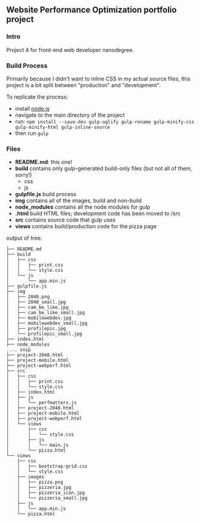 ## Website Performance Optimization portfolio project

### Intro

Project 4 for front-end web developer nanodegree.

### Build Process

Primarily because I didn't want to inline CSS in my actual source files, this project is a bit split between "production" and "development". 

To replicate the process:

- install [node.js](https://nodejs.org/en/)
- navigate to the main directory of the project
- run: ```npm install --save-dev gulp-uglify gulp-rename gulp-minify-css gulp-minify-html gulp-inline-source```
- then run ```gulp```

### Files

- **README.md**: this one!
- **build** contains only gulp-generated build-only files (but not all of them, sorry!)
   - css
   - js
- **gulpfile.js** build process
- **img** contains all of the images, build and non-build
- **node_modules** contains all the node modules for gulp
- **.html** build HTML files; development code has been moved to /src
- **src** contains source code that gulp uses
- **views** contains build/production code for the pizza page

output of tree:

```
├── README.md
├── build
│   ├── css
│   │   ├── print.css
│   │   └── style.css
│   └── js
│       └── app.min.js
├── gulpfile.js
├── img
│   ├── 2048.png
│   ├── 2048_small.jpg
│   ├── cam_be_like.jpg
│   ├── cam_be_like_small.jpg
│   ├── mobilewebdev.jpg
│   ├── mobilewebdev_small.jpg
│   ├── profilepic.jpg
│   └── profilepic_small.jpg
├── index.html
├── node_modules
.... snip
├── project-2048.html
├── project-mobile.html
├── project-webperf.html
├── src
│   ├── css
│   │   ├── print.css
│   │   └── style.css
│   ├── index.html
│   ├── js
│   │   └── perfmatters.js
│   ├── project-2048.html
│   ├── project-mobile.html
│   ├── project-webperf.html
│   └── views
│       ├── css
│       │   └── style.css
│       ├── js
│       │   └── main.js
│       └── pizza.html
└── views
    ├── css
    │   ├── bootstrap-grid.css
    │   └── style.css
    ├── images
    │   ├── pizza.png
    │   ├── pizzeria.jpg
    │   ├── pizzeria_icon.jpg
    │   └── pizzeria_small.jpg
    ├── js
    │   └── app.min.js
    └── pizza.html
```